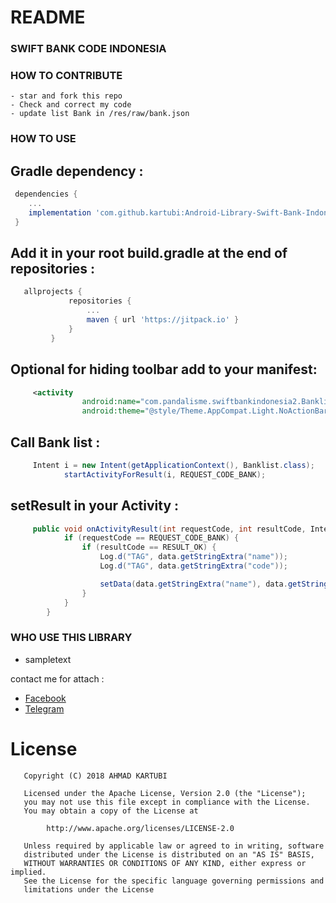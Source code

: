 # README #

### SWIFT BANK CODE INDONESIA ###

### HOW TO CONTRIBUTE ###

    - star and fork this repo
    - Check and correct my code
    - update list Bank in /res/raw/bank.json

### HOW TO USE ###

   ## Gradle dependency :

   ```groovy
    dependencies {
       ...
       implementation 'com.github.kartubi:Android-Library-Swift-Bank-Indonesia:1.1'
    }
   ```

   ## Add it in your root build.gradle at the end of repositories :

   ```groovy
      allprojects {
           		repositories {
           			...
           			maven { url 'https://jitpack.io' }
           		}
           	}
```

## Optional for hiding toolbar add to your manifest:

```xml
     <activity
                android:name="com.pandalisme.swiftbankindonesia2.Banklist"
                android:theme="@style/Theme.AppCompat.Light.NoActionBar" />
```
## Call Bank list :
```java
     Intent i = new Intent(getApplicationContext(), Banklist.class);
            startActivityForResult(i, REQUEST_CODE_BANK);
```
## setResult in your Activity :

```java
     public void onActivityResult(int requestCode, int resultCode, Intent data) {
            if (requestCode == REQUEST_CODE_BANK) {
                if (resultCode == RESULT_OK) {
                    Log.d("TAG", data.getStringExtra("name"));
                    Log.d("TAG", data.getStringExtra("code"));

                    setData(data.getStringExtra("name"), data.getStringExtra("code"));
                }
            }
        }
```

### WHO USE THIS LIBRARY ###
 - sampletext

contact me for attach :
- [Facebook](https://web.facebook.com/obih.145)
- [Telegram](https://t.me/obih145)

# License

```
   Copyright (C) 2018 AHMAD KARTUBI

   Licensed under the Apache License, Version 2.0 (the "License");
   you may not use this file except in compliance with the License.
   You may obtain a copy of the License at

        http://www.apache.org/licenses/LICENSE-2.0

   Unless required by applicable law or agreed to in writing, software
   distributed under the License is distributed on an "AS IS" BASIS,
   WITHOUT WARRANTIES OR CONDITIONS OF ANY KIND, either express or implied.
   See the License for the specific language governing permissions and
   limitations under the License

```

